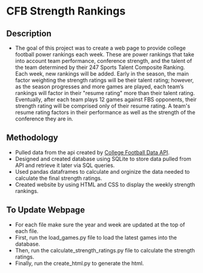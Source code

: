 # CFB Strength Rankings

## Description
 - The goal of this project was to create a web page to provide college football power rankings each week. These are power rankings that take into account team performance, conference strength, and the talent of the team determined by their 247 Sports Talent Composite Ranking. Each week, new rankings will be added. Early in the season, the main factor weighting the strength ratings will be their talent rating; however, as the season progresses and more games are played, each team’s rankings will factor in their "resume rating" more than their talent rating. Eventually, after each team plays 12 games against FBS opponents, their strength rating will be comprised only of their resume rating. A team's resume rating factors in their performance as well as the strength of the conference they are in. 

 ## Methodology
 - Pulled data from the api created by [College Football Data API](https://api.collegefootballdata.com).
 - Designed and created database using SQLite to store data pulled from API and retrieve it later via SQL queries.
 - Used pandas dataframes to calculate and orginize the data needed to calculate the final strength ratings.
 - Created website by using HTML and CSS to display the weekly strength rankings.

 ## To Update Webpage
 - For each file make sure the year and week are updated at the top of each file.
 - First, run the load_games.py file to load the latest games into the database.
 - Then, run the calculate_strength_ratings.py file to calculate the strength ratings.
 - Finally, run the create_html.py to generate the html.

